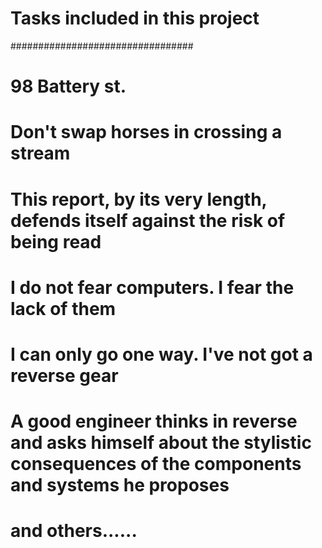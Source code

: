 # Tasks included in this project
#################################
# 98 Battery st.
# Don't swap horses in crossing a stream
# This report, by its very length, defends itself against the risk of being read
# I do not fear computers. I fear the lack of them
# I can only go one way. I've not got a reverse gear
# A good engineer thinks in reverse and asks himself about the stylistic consequences of the components and systems he proposes
# and others......
